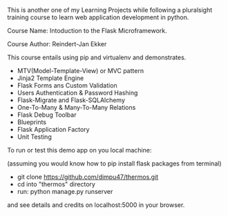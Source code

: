 This is another one of my Learning Projects while following a pluralsight training course to learn web application development in python.

Course Name: Intoduction to the Flask Microframework.

Course Author: Reindert-Jan Ekker

This course entails using pip and virtualenv and demonstrates.

- MTV(Model-Template-View) or MVC pattern
- Jinja2 Template Engine
- Flask Forms ans Custom Validation
- Users Authentication & Password Hashing
- Flask-Migrate and Flask-SQLAlchemy
- One-To-Many & Many-To-Many Relations
- Flask Debug Toolbar
- Blueprints
- Flask Application Factory
- Unit Testing

To run or test this demo app on you local machine:

(assuming you would know how to pip install flask packages from terminal)

- git clone https://github.com/dimpu47/thermos.git
- cd into "thermos" directory
- run: python manage.py runserver

and see details and credits on localhost:5000 in your browser.

